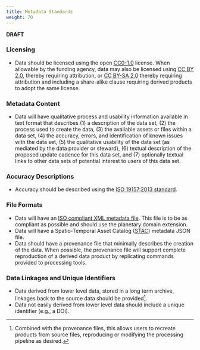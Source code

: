 ```yaml
---
title: Metadata Standards
weight: 70
---
```


**DRAFT**

### Licensing
- Data should be licensed using the open [CC0-1.0](https://creativecommons.org/publicdomain/zero/1.0/) license. When allowable by the funding agency, data may also be licensed using [CC BY 2.0](https://creativecommons.org/licenses/by/2.0/), thereby requiring attribution, or [CC BY-SA 2.0](https://creativecommons.org/licenses/by-sa/2.0/) thereby requiring attribution and including a share-alike clause requiring derived products to adopt the same license.
### Metadata Content
- Data will have qualitative process and usability information available in text format that describes (1) a description of the data set, (2) the process used to create the data, (3) the available assets or files within a data set, (4) the accuracy, errors, and identification of known issues with the data set, (5) the qualitative usability of the data set (as mediated by the data provider or steward), (6) textual description of the proposed update cadence for this data set, and (7) optionally textual links to other data sets of potential interest to users of this data set.

### Accuracy Descriptions
- Accuracy should be described using the [ISO 19157:2013 standard](https://wiki.icaci.org/index.php?title=ISO_19157:2013_Geographic_information_-_Data_quality). 

### File Formats
- Data will have an [ISO compliant XML metadata file](https://wiki.icaci.org/index.php?title=ISO_19157:2013_Geographic_information_-_Data_quality). This file is to be as compliant as possible and should use the planetary domain extension.
- Data will have a Spatio-Temporal Asset Catalog ([STAC](https://www.google.com/search?client=safari&rls=en&q=spatio-temporal+asset+catalog&ie=UTF-8&oe=UTF-8)) metadata JSON file.
- Data should have a provenance file that minimally describes the creation of the data. When possible, the provenance file will support complete reproduction of a derived data product by replicating commands provided to processing tools.

### Data Linkages and Unique Identifiers
- Data derived from lower level data, stored in a long term archive, linkages back to the source data should be provided[^1].
- Data not easily derived from lower level data should include a unique identifier (e.g., a DOI).

[^1]: Combined with the provenance files, this allows users to recreate products from source files, reproducing or modifying the processing pipeline as desired.